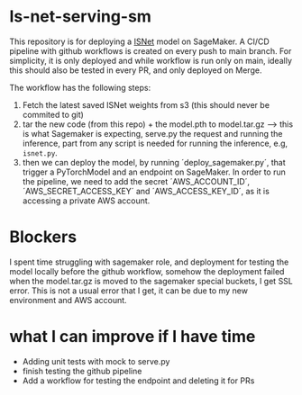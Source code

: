 # Is-net-serving-sm
This repository is for deploying a [ISNet]((https://github.com/xuebinqin/DIS)) model on SageMaker.
A CI/CD pipeline with github workflows is created on every push to main branch.
For simplicity, it is only deployed and while workflow is run only on main, ideally this should also be tested in every PR,
and only deployed on Merge.

The workflow has the following steps:
1) Fetch the latest saved ISNet weights from s3 (this should never be commited to git)
2) tar the new code (from this repo) + the model.pth to model.tar.gz --> this is what Sagemaker is expecting, serve.py
the request and running the inference, part from any script is needed for running the inference, e.g, `isnet.py`.
3) then we can deploy the model, by running ´deploy_sagemaker.py´, that trigger a PyTorchModel and an endpoint on SageMaker.
In order to run the pipeline, we need to add the secret ´AWS_ACCOUNT_ID´, ´AWS_SECRET_ACCESS_KEY´ and ´AWS_ACCESS_KEY_ID´, 
as it is accessing a private AWS account. 

# Blockers
I spent time struggling with sagemaker role, and deployment for testing the model locally before the github 
workflow, somehow the deployment failed when the model.tar.gz is moved to the sagemaker special buckets, I get SSL error. 
This is not a usual error that I get, it can be due to my new environment and AWS account. 
# what I can improve if I have time
- Adding unit tests with mock to serve.py
- finish testing the github pipeline
- Add a workflow for testing the endpoint and deleting it for PRs



